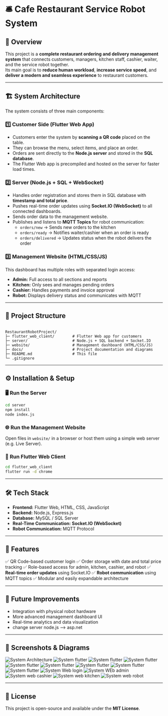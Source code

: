 # 🛎️ Cafe Restaurant Service Robot System

## 📌 Overview  
This project is a **complete restaurant ordering and delivery management system** that connects customers, managers, kitchen staff, cashier, waiter, and the service robot together.  
Its main goal is to **reduce human workload**, **increase service speed**, and **deliver a modern and seamless experience** to restaurant customers.  

---

## 🏗️ System Architecture  
The system consists of three main components:  

### 1️⃣ **Customer Side (Flutter Web App)**  
- Customers enter the system by **scanning a QR code** placed on the table.  
- They can browse the menu, select items, and place an order.  
- Orders are sent directly to the **Node.js server** and stored in the **SQL database**.  
- The Flutter Web app is precompiled and hosted on the server for faster load times.  

### 2️⃣ **Server (Node.js + SQL + WebSocket)**  
- Handles order registration and stores them in SQL database with **timestamp and total price**.  
- Pushes real-time order updates using **Socket.IO (WebSocket)** to all connected dashboards.  
- Sends order data to the management website.  
- Publishes and listens to **MQTT Topics** for robot communication:  
  - `orders/new` → Sends new orders to the kitchen  
  - `orders/ready` → Notifies waiter/cashier when an order is ready  
  - `orders/delivered` → Updates status when the robot delivers the order  

### 3️⃣ **Management Website (HTML/CSS/JS)**  
This dashboard has multiple roles with separated login access:  
- **Admin:** Full access to all sections and reports  
- **Kitchen:** Only sees and manages pending orders  
- **Cashier:** Handles payments and invoice approval  
- **Robot:** Displays delivery status and communicates with MQTT  

---

## 📂 Project Structure  

```

RestaurantRobotProject/
├─ flutter_web_client/        # Flutter Web app for customers
├─ server/                    # Node.js + SQL backend + Socket.IO
├─ website/                   # Management dashboard (HTML/CSS/JS)
├─ docs/                      # Project documentation and diagrams
├─ README.md                  # This file
└─ .gitignore

````

---

## ⚙️ Installation & Setup  

### 🖥️ Run the Server  
```bash
cd server
npm install
node index.js
````

### 🌐 Run the Management Website

Open files in `website/` in a browser or host them using a simple web server (e.g. Live Server).

### 📱 Run Flutter Web Client

```bash
cd flutter_web_client
flutter run -d chrome
```

---

## 🛠️ Tech Stack

* **Frontend:** Flutter Web, HTML, CSS, JavaScript
* **Backend:** Node.js, Express.js
* **Database:** MySQL / SQL Server
* **Real-Time Communication:** **Socket.IO (WebSocket)**
* **Robot Communication:** MQTT Protocol

---

## 🧩 Features

✅ QR Code-based customer login
✅ Order storage with date and total price tracking
✅ Role-based access for admin, kitchen, cashier, and robot
✅ **Real-time order updates** using Socket.IO
✅ **Robot communication** using MQTT topics
✅ Modular and easily expandable architecture

---

## 🚀 Future Improvements

* Integration with physical robot hardware
* More advanced management dashboard UI
* Real-time analytics and data visualization
* change server node.js --> asp.net
---

## 📸 Screenshots & Diagrams

![System Architecture](docs/structure.png)
![System flutter](docs/flutter_first.png)
![System flutter](docs/flutter_second.png)
![System flutter](docs/flutter_3.png)
![System flutter](docs/flutter_4.png)
![System flutter](docs/flutter_5.png)
![System flutter](docs/flutter_6.png)
![System flutter](docs/flutter_7.png)
![System flutter](docs/flutter_and_web.png)
![System Web login](docs/login.png)
![System WEb admin](docs/admin_section.png)
![System web cashier](docs/cashier_section.png)
![System web kitchen](docs/kitchen_section.png)
![System web robot](docs/robot_section.png)

---

## 📜 License

This project is open-source and available under the **MIT License**.


